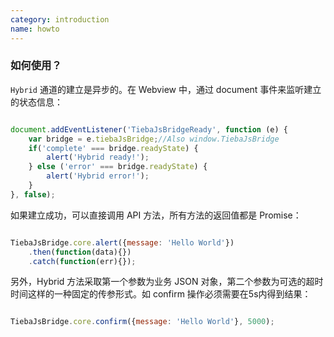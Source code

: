 ```yaml
---
category: introduction
name: howto
---
```


### 如何使用？

`Hybrid` 通道的建立是异步的。在 Webview 中，通过 document 事件来监听建立的状态信息：

```javascript

document.addEventListener('TiebaJsBridgeReady', function (e) {
    var bridge = e.tiebaJsBridge;//Also window.TiebaJsBridge
    if('complete' === bridge.readyState) {
        alert('Hybrid ready!');
    } else ('error' === bridge.readyState) {
        alert('Hybrid error!');
    }
}, false);

```

如果建立成功，可以直接调用 API 方法，所有方法的返回值都是 Promise：

```javascript

TiebaJsBridge.core.alert({message: 'Hello World'})
    .then(function(data){})
    .catch(function(err){});

```

另外，Hybrid 方法采取第一个参数为业务 JSON 对象，第二个参数为可选的超时时间这样的一种固定的传参形式。如 confirm 操作必须需要在5s内得到结果：

```javascript

TiebaJsBridge.core.confirm({message: 'Hello World'}, 5000);

```
